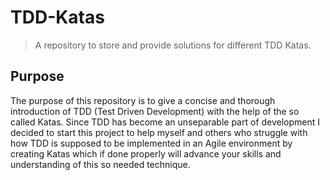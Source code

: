 # TDD-Katas
> A repository to store and provide solutions for different TDD Katas.

## Purpose
The purpose of this repository is to give a concise and thorough introduction of TDD (Test Driven Development) with the help of the so called Katas. Since TDD has become an unseparable part of development I decided to start this project to help myself and others who struggle with how TDD is supposed to be implemented in an Agile environment by creating Katas which if done properly will advance your skills and understanding of this so needed technique.
